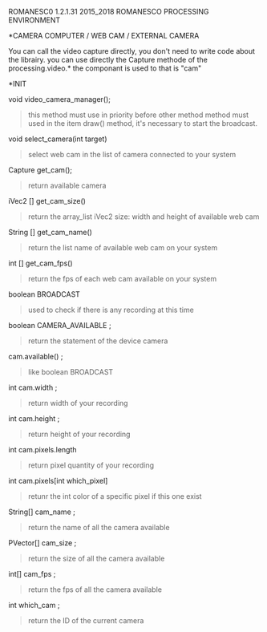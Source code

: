 ROMANESC0 1.2.1.31
2015_2018
ROMANESCO PROCESSING ENVIRONMENT

*CAMERA COMPUTER / WEB CAM / EXTERNAL CAMERA

You can call the video capture directly, you don't need to write code about the librairy.
you can use directly the Capture methode of the processing.video.*
the componant is used to that is "cam"


*INIT

void video_camera_manager();
>this method must use in priority before other method
>method must used in the item draw() method, it's necessary to start the broadcast.


void select_camera(int target)
>select web cam in the list of camera connected to your system



Capture get_cam();
>return available camera

iVec2 [] get_cam_size()
>return the array_list iVec2 size: width and height of available web cam

String [] get_cam_name()
>return the list name of available web cam on your system



int [] get_cam_fps()
>return the fps of each web cam available on your system


boolean BROADCAST
>used to check if there is any recording at this time

boolean CAMERA_AVAILABLE ;
>return the statement of the device camera

cam.available() ;
> like boolean BROADCAST

int cam.width ;
>return width of your recording

int cam.height ;
>return height of your recording

int cam.pixels.length
>return pixel quantity of your recording

int cam.pixels[int which_pixel] 
>retunr the int color of a specific pixel if this one exist

String[] cam_name ;
>return the name of all the camera available

PVector[] cam_size ; 
>return the size of all the camera available

int[] cam_fps ; 
>return the fps of all the camera available

int which_cam ; 
>return the ID of the current camera